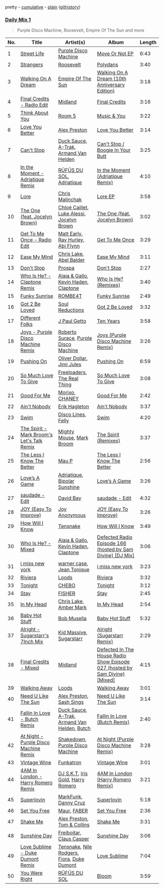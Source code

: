 pretty - [cumulative](/playlists/cumulative/Daily%20Mix%201.md) - [plain](/playlists/plain/37i9dQZF1E381TIGlTphwu) ([githistory](https://github.githistory.xyz/vitokorn/spotify-playlist-archive/blob/master/playlists/plain/37i9dQZF1E381TIGlTphwu))
### [Daily Mix 1](https://open.spotify.com/playlist/37i9dQZF1E381TIGlTphwu)

> Purple Disco Machine, Roosevelt, Empire Of The Sun and more

| No. | Title | Artist(s) | Album | Length |
|---|---|---|---|---|
| 1 | [Street Life](https://open.spotify.com/track/58IFNg4ttwvViDTuO11MDT) | [Purple Disco Machine](https://open.spotify.com/artist/2WBJQGf1bT1kxuoqziH5g4) | [Move Or Not EP](https://open.spotify.com/album/1vhZrSRs4D306Pr5BJ2sdK) | 6:43 |
| 2 | [Strangers](https://open.spotify.com/track/5ieLgTo5CXbIgoO0X2KJHf) | [Roosevelt](https://open.spotify.com/artist/4AQrqVz6BYwy29iMxcGtx7) | [Polydans](https://open.spotify.com/album/1dhkdAipvJfbPh0B6pg2b0) | 3:40 |
| 3 | [Walking On A Dream](https://open.spotify.com/track/5r5cp9IpziiIsR6b93vcnQ) | [Empire Of The Sun](https://open.spotify.com/artist/67hb7towEyKvt5Z8Bx306c) | [Walking On A Dream (10th Anniversary Edition)](https://open.spotify.com/album/5B6XfyHHYawyLkEvNvhSPh) | 3:18 |
| 4 | [Final Credits - Radio Edit](https://open.spotify.com/track/3Dbt0BsIWjUmL4dPE9zjpD) | [Midland](https://open.spotify.com/artist/1YFLNH4rO40x9i16RpLwdY) | [Final Credits](https://open.spotify.com/album/6sGZ51P1PpHUlApJzb4dWa) | 3:16 |
| 5 | [Think About You](https://open.spotify.com/track/5WbYTY37jruJHXGwkPCfrc) | [Room 5](https://open.spotify.com/artist/0AEbDFXbsssoSoC3pj91eq) | [Music & You](https://open.spotify.com/album/0RgHM6Ii7TsvTNicfHQ5mH) | 3:22 |
| 6 | [Love You Better](https://open.spotify.com/track/1TvazP1ZwXFtJnkO3FcGsD) | [Alex Preston](https://open.spotify.com/artist/0f8HuVIxsHG6bnEZsz0RuD) | [Love You Better](https://open.spotify.com/album/38ra4cHiMOZQRLZQrrTFp1) | 3:14 |
| 7 | [Can't Stop](https://open.spotify.com/track/07zoemKwTiQXJFXG7hRtm7) | [Duck Sauce](https://open.spotify.com/artist/0q8J3Yj810t5cpAYEJ7gxt), [A-Trak](https://open.spotify.com/artist/3TaUSUXn41GixL7zbvrIDt), [Armand Van Helden](https://open.spotify.com/artist/3cQA9WH8liZfeja1DxcDYE) | [Can't Stop / Boogie In Your Butt](https://open.spotify.com/album/631JjaALlDwnLPjmHhClTW) | 3:25 |
| 8 | [In the Moment - Adriatique Remix](https://open.spotify.com/track/6YmTRcr74slEya3cvMsR6y) | [RÜFÜS DU SOL](https://open.spotify.com/artist/5Pb27ujIyYb33zBqVysBkj), [Adriatique](https://open.spotify.com/artist/02DWGcShQivFepRvGJ7xhB) | [In the Moment (Adriatique Remix)](https://open.spotify.com/album/4f7J80jlBhnA3TSWdjc5KF) | 4:10 |
| 9 | [Lore](https://open.spotify.com/track/0QswOQrUWKn93eOYBh6wWC) | [Chris Malinchak](https://open.spotify.com/artist/5UVzX8pQe6bb5ueNdfViih) | [Lore EP](https://open.spotify.com/album/1DCXlz2JvEcTUOZqgn5tDB) | 3:58 |
| 10 | [The One (feat. Jocelyn Brown)](https://open.spotify.com/track/4fErrQvOX1LPDIPFDFI4eM) | [Chloé Caillet](https://open.spotify.com/artist/68ywCN6ZpInbcilOfLBa3a), [Luke Alessi](https://open.spotify.com/artist/3Foat3c8Ui3HkvZghZAzQp), [Jocelyn Brown](https://open.spotify.com/artist/2ga5ADaBpljQ3YrCh99ZMq) | [The One (feat. Jocelyn Brown)](https://open.spotify.com/album/5rlbbiPN65rv6IjLjVmtHg) | 3:02 |
| 11 | [Get To Me Once - Radio Edit](https://open.spotify.com/track/4Ip1jKkFI4TqoymQbqya3a) | [Matt Early](https://open.spotify.com/artist/2Ts0APXD7Kd35zkWGPRE4x), [Ray Hurley](https://open.spotify.com/artist/0Pll4paipKDTLwxARTO6EI), [Abi Flynn](https://open.spotify.com/artist/734bmNflMslwf81kYoy7bs) | [Get To Me Once](https://open.spotify.com/album/7oCH6HJdS6xKq0IA93Q7cM) | 3:29 |
| 12 | [Ease My Mind](https://open.spotify.com/track/04gs2fDnnjT6995ruR1qbk) | [Chris Lake](https://open.spotify.com/artist/5Igpc9iLZ3YGtKeYfSrrOE), [Abel Balder](https://open.spotify.com/artist/0jqbEIAvdjUOi5Za48pzQG) | [Ease My Mind](https://open.spotify.com/album/5tNyT64HOXFDppBvxj1S6h) | 3:11 |
| 13 | [Don't Stop](https://open.spotify.com/track/13cX2o4cASGLYXNaQyXWxt) | [Prospa](https://open.spotify.com/artist/6HabM2PUM519iIxervGWSb) | [Don't Stop](https://open.spotify.com/album/0rSgVoJE8fncqD9bJU0Ltq) | 2:27 |
| 14 | [Who Is He? - Claptone Remix](https://open.spotify.com/track/6g53yVGhNqP13I3Rg6fifr) | [Alaia & Gallo](https://open.spotify.com/artist/0VN7mz2rIvpw0FOvZV6p25), [Kevin Haden](https://open.spotify.com/artist/5k8MFak0TtbPb5WQHIprYT), [Claptone](https://open.spotify.com/artist/4mncDFjVLUa3s025Tct3Ry) | [Who Is He? (Remixes)](https://open.spotify.com/album/6ce8K3eD9Q4ErcmCOc5Tzq) | 3:40 |
| 15 | [Funky Sunrise](https://open.spotify.com/track/2yFJm4ek6v6A8vuCNpk9nH) | [ROMBE4T](https://open.spotify.com/artist/5r89seDhq5dnVWpQ7y0wHQ) | [Funky Sunrise](https://open.spotify.com/album/6PTsb1us1OHldJwXkyLvBa) | 2:49 |
| 16 | [Got 2 Be Loved](https://open.spotify.com/track/6zN0GSu6LZoZuXHFMErq2q) | [Soul Reductions](https://open.spotify.com/artist/1z0WDGqbharsGI6n33mwhj) | [Got 2 Be Loved](https://open.spotify.com/album/6eu7epbyCzVBv8kYahA657) | 3:32 |
| 17 | [Different Folks](https://open.spotify.com/track/2L1EEyp74xqPAg9jUKM3cL) | [J Paul Getto](https://open.spotify.com/artist/2qplg23iVeAdhFhv7KPcj2) | [Ten Years](https://open.spotify.com/album/0xKMHB9P65g1b82yS3P4wH) | 3:58 |
| 18 | [Joys - Purple Disco Machine Remix](https://open.spotify.com/track/4qmmVEWlUz6yLyO87FdN8i) | [Roberto Surace](https://open.spotify.com/artist/4Peqx8CmkLiHHRCfm3HR7G), [Purple Disco Machine](https://open.spotify.com/artist/2WBJQGf1bT1kxuoqziH5g4) | [Joys (Purple Disco Machine Remix)](https://open.spotify.com/album/6v43t2rFiUEPG7Wjhr2qZz) | 3:26 |
| 19 | [Pushing On](https://open.spotify.com/track/7rnIqTNiY8UDLoDIoG0W2l) | [Oliver Dollar](https://open.spotify.com/artist/38Z7dMMVB0YYbKn4fDYNz3), [Jimi Jules](https://open.spotify.com/artist/6RsLLSkSTcL4YrvgRcBTQd) | [Pushing On](https://open.spotify.com/album/36IaAjNfjQ1jtfZdVdfEZR) | 6:59 |
| 20 | [So Much Love To Give](https://open.spotify.com/track/6IjG95AMz8Yue7Ed0JVchz) | [Freeloaders](https://open.spotify.com/artist/0GQDJ9FW7FdvHT6EN6nE8P), [The Real Thing](https://open.spotify.com/artist/1NUD5By34MFynmuUynCfSj) | [So Much Love To Give](https://open.spotify.com/album/1DKMNRXXtca8rKIpPX5AUv) | 3:08 |
| 21 | [Good For Me](https://open.spotify.com/track/2wxdmzjFaMfNgbPjCJQRo7) | [Morixo](https://open.spotify.com/artist/5h8i76jHsKRSZGINg6NZGA), [CHANEY](https://open.spotify.com/artist/2dUjApyXX9UqIsFGzoHyhX) | [Good For Me](https://open.spotify.com/album/43AlCqozg4WfDPBonV9SLK) | 2:42 |
| 22 | [Ain't Nobody](https://open.spotify.com/track/6PBer47ywKMYFJ65JXNlFR) | [Erik Hagleton](https://open.spotify.com/artist/7doZ5BXwD0nDdlSQY6f7VX) | [Ain't Nobody](https://open.spotify.com/album/3WGdg67UxCkPgTDxUSYNuh) | 3:37 |
| 23 | [Swim](https://open.spotify.com/track/0OEv3Mpw7qkunUIengDJU3) | [Disco Lines](https://open.spotify.com/artist/5Kmr0b3ip8g9P2i0dLTC3Z), [Felly](https://open.spotify.com/artist/2848adRcxvgWNRcz1g1tQD) | [Swim](https://open.spotify.com/album/0uhQ4KqKPF3DQip9sIQ2UC) | 4:20 |
| 24 | [The Spirit - Mark Broom's Let's Talk Remix](https://open.spotify.com/track/3YCfU0uyVXxz7TNDopxUDg) | [Mighty Mouse](https://open.spotify.com/artist/7L2YO3SQWLLDsYkpv0Ju4K), [Mark Broom](https://open.spotify.com/artist/56HBXB2JoYhf04oMeko90l) | [The Spirit (Remixes)](https://open.spotify.com/album/7FTjaFc1eJImATGH809iOr) | 3:37 |
| 25 | [The Less I Know The Better](https://open.spotify.com/track/7lDGg8CFySbkKUrjgzcLlY) | [Mau P](https://open.spotify.com/artist/0w1sbtZVQoK6GzV4A4OkCv) | [The Less I Know The Better](https://open.spotify.com/album/37k9VMEhAj9tO9g7MTkHWk) | 2:56 |
| 26 | [Love’s A Game](https://open.spotify.com/track/0ytQmrJaRbb6Ogw1C55sV5) | [Adriatique](https://open.spotify.com/artist/02DWGcShQivFepRvGJ7xhB), [Bipolar Sunshine](https://open.spotify.com/artist/0CjWKoS55T7DOt0HJuwF1H) | [Love’s A Game](https://open.spotify.com/album/0OuwtqtwwnHQRwwwJ2Kdcd) | 3:26 |
| 27 | [saudade - Edit](https://open.spotify.com/track/3ecmX9cdy5NKeoE4GwLoV3) | [David Bay](https://open.spotify.com/artist/5yHK7mClF5i8Jabk8IKISo) | [saudade - Edit](https://open.spotify.com/album/71QyRx58NvssqPyzBQq9B3) | 4:32 |
| 28 | [JOY (Easy To Improve)](https://open.spotify.com/track/2KA0StmQGMIQxf1rCqKB3D) | [Joy Anonymous](https://open.spotify.com/artist/3pK4EcflBpG1Kpmjk5LK2R) | [JOY (Easy To Improve)](https://open.spotify.com/album/0EyTC7SBuLcfjIq4jaURtH) | 3:26 |
| 29 | [How Will I Know](https://open.spotify.com/track/5lTOYADoL5tJq6SZcqXRnw) | [Tensnake](https://open.spotify.com/artist/75nC6MXUalYZSOd7OfNkwq) | [How Will I Know](https://open.spotify.com/album/74Nkxj48PhowNWMxoIz9SH) | 3:49 |
| 30 | [Who Is He? - Mixed](https://open.spotify.com/track/7eqpjaCiUj34YmNKOuGZXO) | [Alaia & Gallo](https://open.spotify.com/artist/0VN7mz2rIvpw0FOvZV6p25), [Kevin Haden](https://open.spotify.com/artist/5k8MFak0TtbPb5WQHIprYT), [Claptone](https://open.spotify.com/artist/4mncDFjVLUa3s025Tct3Ry) | [Defected Radio Episode 166 (hosted by Sam Divine) [DJ Mix]](https://open.spotify.com/album/7lXdthmtenr5luOxHmQfei) | 3:06 |
| 31 | [i miss new york](https://open.spotify.com/track/67dX18jDO5bZWUmoS3i0yg) | [warner case](https://open.spotify.com/artist/106OuakzOxxbXTuigEEf01), [Jean Tonique](https://open.spotify.com/artist/6BVLQfvzlvlNZ43WjbFgbI) | [i miss new york](https://open.spotify.com/album/2al7D3qg1mLMlDZN3wwYjF) | 3:23 |
| 32 | [Riviera](https://open.spotify.com/track/5fR1gKyVaQOFsUe9XWz6Pg) | [Loods](https://open.spotify.com/artist/1uF7AFfGahplhiaHEy9NNl) | [Riviera](https://open.spotify.com/album/0Mx39nltkydoVI9Z7jpFAZ) | 3:32 |
| 33 | [Tonight](https://open.spotify.com/track/4BerEwKV2FDiw50F7014Ik) | [CHEBO](https://open.spotify.com/artist/3pVkPq0yX263AX3usK5HXz) | [Tonight](https://open.spotify.com/album/5eUitT6YJ0tKPE7VflH3HY) | 3:12 |
| 34 | [Stay](https://open.spotify.com/track/2meQtvGUcrqgEj4lTmQgfd) | [FISHER](https://open.spotify.com/artist/1VJ0briNOlXRtJUAzoUJdt) | [Stay](https://open.spotify.com/album/13KdVYCKtHHmpI4mn4WYRK) | 2:45 |
| 35 | [In My Head](https://open.spotify.com/track/4jwKnYysiCv0yfPqFpzMHJ) | [Chris Lake](https://open.spotify.com/artist/5Igpc9iLZ3YGtKeYfSrrOE), [Amber Mark](https://open.spotify.com/artist/0tbeZu9lv8YEKSQ9tZSslu) | [In My Head](https://open.spotify.com/album/6UEZTFHKOXfjK3stZnPbxE) | 2:54 |
| 36 | [Baby Hot Stuff](https://open.spotify.com/track/6cwa65owDqOMBHPhPGtfJC) | [Bob Musella](https://open.spotify.com/artist/3KKY4UNMvgliqG3vz9srzB) | [Baby Hot Stuff](https://open.spotify.com/album/0k5972u3xQFnZ78OScy8nY) | 5:32 |
| 37 | [Alright - Sugarstarr's 7Inch Mix](https://open.spotify.com/track/4ocgYdxXSjdMrMtLbOzbG3) | [Kid Massive](https://open.spotify.com/artist/3Wq3JblaHx1jlVWTbdzGvC), [Sugarstarr](https://open.spotify.com/artist/7FXy2Mz6gHQKouWYhNz0NK) | [Alright (Sugarstarr Remix)](https://open.spotify.com/album/5Kw5Hx0FZfJqPa6t7GNvc2) | 2:29 |
| 38 | [Final Credits - Mixed](https://open.spotify.com/track/0I0jCTFoq9wxwszA3zwwMT) | [Midland](https://open.spotify.com/artist/1YFLNH4rO40x9i16RpLwdY) | [Defected In The House Radio Show Episode 027 (hosted by Sam Divine) [Mixed]](https://open.spotify.com/album/0PL6utyLcY019Uv4Zbuapb) | 4:15 |
| 39 | [Walking Away](https://open.spotify.com/track/60Xl2vVUmPQTIMReyYOB1a) | [Loods](https://open.spotify.com/artist/1uF7AFfGahplhiaHEy9NNl) | [Walking Away](https://open.spotify.com/album/5XGtYIuCHNPDhJAiv5hYFQ) | 3:01 |
| 40 | [Need U Like The Sun](https://open.spotify.com/track/1TW16p0GOu37mBZ9L4k5vp) | [Alex Preston](https://open.spotify.com/artist/0f8HuVIxsHG6bnEZsz0RuD), [Sash Sings](https://open.spotify.com/artist/2vN55dx634ecSvLDhXxF6N) | [Need U Like The Sun](https://open.spotify.com/album/32Vrzy6b2RIwvlCy4PSswY) | 3:14 |
| 41 | [Fallin In Love - Butch Remix](https://open.spotify.com/track/66DYTXeYxDpK2z3YVwDRoP) | [Duck Sauce](https://open.spotify.com/artist/0q8J3Yj810t5cpAYEJ7gxt), [A-Trak](https://open.spotify.com/artist/3TaUSUXn41GixL7zbvrIDt), [Armand Van Helden](https://open.spotify.com/artist/3cQA9WH8liZfeja1DxcDYE), [Butch](https://open.spotify.com/artist/5kLzaeSHrmS7okc5XNE6lv) | [Fallin In Love (Butch Remix)](https://open.spotify.com/album/1MGUCWOLpxMsRoCCICVe2O) | 2:40 |
| 42 | [At Night - Purple Disco Machine Remix](https://open.spotify.com/track/5PPE2ntHCFTW2BeycuEsCK) | [Shakedown](https://open.spotify.com/artist/0vSfjPjAbekoehCpmy1RV1), [Purple Disco Machine](https://open.spotify.com/artist/2WBJQGf1bT1kxuoqziH5g4) | [At Night (Purple Disco Machine Remix)](https://open.spotify.com/album/1jpqoZ37FOt5LuKFLhJnC7) | 3:28 |
| 43 | [Vintage Wine](https://open.spotify.com/track/6IJlErsvCZe2VmVNXtYAJ7) | [Funkatron](https://open.spotify.com/artist/5eWao0GIBBymA5l7HDbjTJ) | [Vintage Wine](https://open.spotify.com/album/04fuBas9J324YttiIRiYdW) | 3:01 |
| 44 | [4AM In London - Harry Romero Remix](https://open.spotify.com/track/5vNLHXhHujVPCWqMH3LdPR) | [DJ S.K.T](https://open.spotify.com/artist/05z4P0nQO00HG5WeErugd0), [Iris Gold](https://open.spotify.com/artist/6DyxyAiluuZ008t0ITLwOI), [Harry Romero](https://open.spotify.com/artist/36AJmodiIrwV9U3QOiLMYM) | [4AM In London (Harry Romero Remix)](https://open.spotify.com/album/29wFjAzWhZFPfdwNja18P6) | 3:21 |
| 45 | [Superlovin](https://open.spotify.com/track/0Py07DccuzamD7G3bJqd99) | [MarkFunk](https://open.spotify.com/artist/5z8oTxvOAgcWkuuHJVNfXS), [Danny Cruz](https://open.spotify.com/artist/4BHDajMTeCvfxfoRBU8Qc3) | [Superlovin](https://open.spotify.com/album/1o8dY4rwPP7YtrGbWSj3fR) | 5:18 |
| 46 | [Set You Free](https://open.spotify.com/track/6xkFJfOr9SMCVN48RXNDIg) | [Maur](https://open.spotify.com/artist/2LhJEX3HxU9pJFLa8RkvUC), [FABER](https://open.spotify.com/artist/3flURQ5mXBE6GW0HsVwLH0) | [Set You Free](https://open.spotify.com/album/3D5WSdG0iOswvYnskXfkEI) | 2:36 |
| 47 | [Shake Me](https://open.spotify.com/track/3HHjh2PfayANYTxbrFOaM0) | [Alex Preston](https://open.spotify.com/artist/0f8HuVIxsHG6bnEZsz0RuD), [Tom & Collins](https://open.spotify.com/artist/1XU5MjR4kex9BGyY4UMtta) | [Shake Me](https://open.spotify.com/album/3PDPYEtnkNDUkRH41WQFqd) | 3:31 |
| 48 | [Sunshine Day](https://open.spotify.com/track/15Menei5d2BTqAH3jHbYep) | [Freiboitar](https://open.spotify.com/artist/1HcMKF2zXr12XNvN95DKvA), [Claus Casper](https://open.spotify.com/artist/1asQbSi83hmInBcUB9z6oi) | [Sunshine Day](https://open.spotify.com/album/5jpOgkbfLS8A6m9cOLXW6Q) | 3:06 |
| 49 | [Love Sublime - Duke Dumont Remix](https://open.spotify.com/track/3FWFEECcUIBhJBjMWXmN3f) | [Tensnake](https://open.spotify.com/artist/75nC6MXUalYZSOd7OfNkwq), [Nile Rodgers](https://open.spotify.com/artist/3yDIp0kaq9EFKe07X1X2rz), [Fiora](https://open.spotify.com/artist/2r7POU2f5jV6x3k4vsNwrM), [Duke Dumont](https://open.spotify.com/artist/61lyPtntblHJvA7FMMhi7E) | [Love Sublime](https://open.spotify.com/album/4S62ZiPyYWKXMzxAjttfl5) | 7:04 |
| 50 | [You Were Right](https://open.spotify.com/track/77lqbary6vt1DSc1MBN6sx) | [RÜFÜS DU SOL](https://open.spotify.com/artist/5Pb27ujIyYb33zBqVysBkj) | [Bloom](https://open.spotify.com/album/396Y1EKWxeJt2Yh3Da1for) | 3:59 |